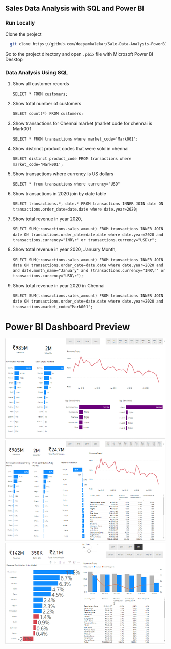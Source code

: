 ## Sales Data Analysis with SQL and Power BI

### Run Locally

Clone the project

```bash
  git clone https://github.com/deepamkalekar/Sale-Data-Analysis-PowerBI.git
```

Go to the project directory and open ``` .pbix ``` file with Microsoft Power BI Desktop

### Data Analysis Using SQL

1. Show all customer records

    `SELECT * FROM customers;`

1. Show total number of customers

    `SELECT count(*) FROM customers;`

1. Show transactions for Chennai market (market code for chennai is Mark001

    `SELECT * FROM transactions where market_code='Mark001';`

1. Show distrinct product codes that were sold in chennai

    `SELECT distinct product_code FROM transactions where market_code='Mark001';`

1. Show transactions where currency is US dollars

    `SELECT * from transactions where currency="USD"`

1. Show transactions in 2020 join by date table

    `SELECT transactions.*, date.* FROM transactions INNER JOIN date ON transactions.order_date=date.date where date.year=2020;`

1. Show total revenue in year 2020,

    `SELECT SUM(transactions.sales_amount) FROM transactions INNER JOIN date ON transactions.order_date=date.date where date.year=2020 and transactions.currency="INR\r" or transactions.currency="USD\r";`
	
1. Show total revenue in year 2020, January Month,

    `SELECT SUM(transactions.sales_amount) FROM transactions INNER JOIN date ON transactions.order_date=date.date where date.year=2020 and and date.month_name="January" and (transactions.currency="INR\r" or transactions.currency="USD\r");`

1. Show total revenue in year 2020 in Chennai

    `SELECT SUM(transactions.sales_amount) FROM transactions INNER JOIN date ON transactions.order_date=date.date where date.year=2020
and transactions.market_code="Mark001";`


Power BI Dashboard Preview
============================

![Page1](https://github.com/deepamkalekar/Sale-Data-Analysis-PowerBI/blob/master/Sales-key-insight.png)
![Page2](https://github.com/deepamkalekar/Sale-Data-Analysis-PowerBI/blob/master/sales-profit-analysis.png)
![Page3](https://github.com/deepamkalekar/Sale-Data-Analysis-PowerBI/blob/master/sales-performance-insight.png)



